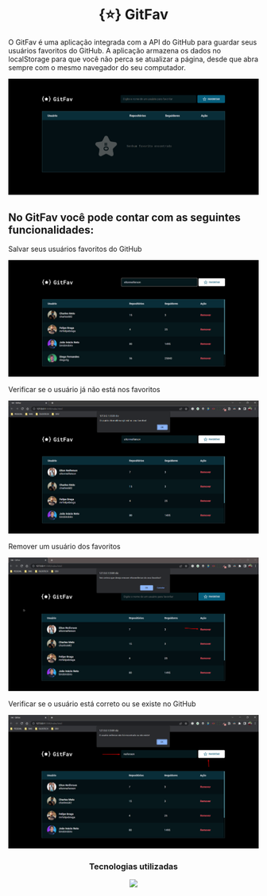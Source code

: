 <h1 align="center">{⭐} GitFav</h1>

<p>O GitFav é uma aplicação integrada com a API do GitHub para guardar seus usuários favoritos do GitHub. A aplicação armazena os dados no localStorage para que você não perca se atualizar a página, desde que abra sempre com o mesmo navegador do seu computador.</p>

![Imagem do projeto](./see-project/img01.png)

<h2>No GitFav você pode contar com as seguintes funcionalidades:</h2>

<p>Salvar seus usuários favoritos do GitHub</p>

![Imagem do projeto](./see-project/img02.png)

<p>Verificar se o usuário já não está nos favoritos</p>

![Imagem do projeto](./see-project/img03.png)

<p>Remover um usuário dos favoritos</p>

![Imagem do projeto](./see-project/img04.png)

<p>Verificar se o usuário está correto ou se existe no GitHub</p>

![Imagem do projeto](./see-project/img05.png)

<h3 align="center">Tecnologias utilizadas</h3>

<p align="center">
  <a href="https://skillicons.dev">
    <img src="https://skillicons.dev/icons?i=html,css,js" />
  </a>
</p>
